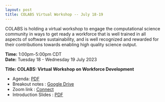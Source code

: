 ```yaml
---
layout: post
title: COLABS Virtual Workshop -- July 18-19
---
```


COLABS is holding a virtual workshop  to engage the computational science community in ways to get ready a workforce that is well trained in all aspects of software sustainability, and is well recognized and rewarded for their contributions towards enabling high quality science output.

**Time:** 1:00pm-5:00pm CDT<br> 
**Date:** Tuesday 18 - Wednesday 19 July 2023


**Title: COLABS: Virtual Workshop on Workforce Development**


* Agenda: [PDF](/assets/documents/Workshop_agenda.pdf)
* Breakout notes : [Google Drive](https://drive.google.com/drive/folders/1uWxpfoL4ybJ_6-9xapx5QuIjxSp0bM6u?usp=sharing)
* Zoom link :
[Connect](https://exascaleproject.zoomgov.com/j/1618659645?pwd=SzN2bHFwZkxrN3FhTGY4OFo5eTEwUT09)
* Introduction Slides : [PDF](/assets/documents/Wkshp_intro.pdf)

